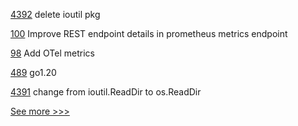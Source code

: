 
[4392](https://github.com/hyperledger/fabric/pull/4392) delete ioutil pkg

[100](https://github.com/hyperledger-labs/hlf-connector/pull/100) Improve REST endpoint details in prometheus metrics endpoint

[98](https://github.com/hyperledger-labs/yui-relayer/pull/98) Add OTel metrics

[489](https://github.com/hyperledger-labs/fabric-smart-client/pull/489) go1.20

[4391](https://github.com/hyperledger/fabric/pull/4391) change from ioutil.ReadDir to os.ReadDir


[See more >>>](https://start-here.hyperledger.org/pull-requests)
